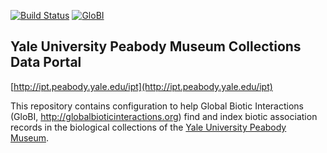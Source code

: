 [![Build Status](https://travis-ci.com/globalbioticinteractions/yale-peabody.svg)](https://travis-ci.com/globalbioticinteractions/yale-peabody) [![GloBI](http://api.globalbioticinteractions.org/interaction.svg?accordingTo=globi:globalbioticinteractions/yale-peabody)](http://globalbioticinteractions.org/?accordingTo=globi:globalbioticinteractions/yale-peabody) 

## Yale University Peabody Museum Collections Data Portal

[http://ipt.peabody.yale.edu/ipt](http://ipt.peabody.yale.edu/ipt)

This repository contains configuration to help Global Biotic Interactions (GloBI, http://globalbioticinteractions.org) find and index biotic association records in the biological collections of the [Yale University Peabody Museum](http://www.peabody.yale.edu/).
